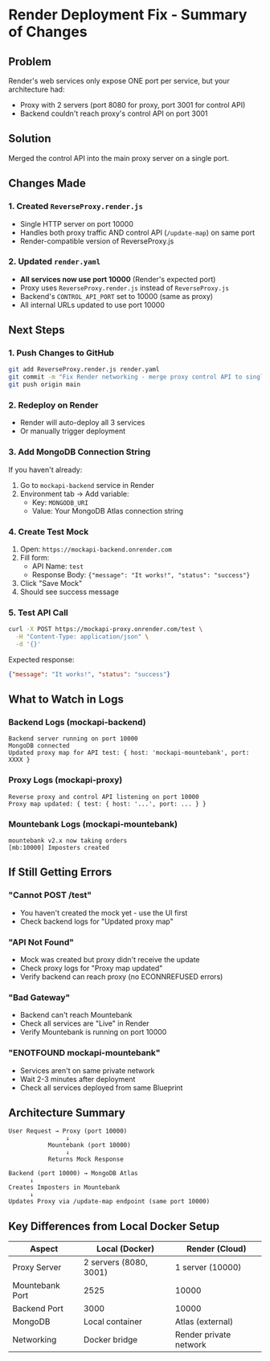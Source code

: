 # Render Deployment Fix - Summary of Changes

## Problem
Render's web services only expose ONE port per service, but your architecture had:
- Proxy with 2 servers (port 8080 for proxy, port 3001 for control API)
- Backend couldn't reach proxy's control API on port 3001

## Solution
Merged the control API into the main proxy server on a single port.

## Changes Made

### 1. Created `ReverseProxy.render.js`
- Single HTTP server on port 10000
- Handles both proxy traffic AND control API (`/update-map`) on same port
- Render-compatible version of ReverseProxy.js

### 2. Updated `render.yaml`
- **All services now use port 10000** (Render's expected port)
- Proxy uses `ReverseProxy.render.js` instead of `ReverseProxy.js`
- Backend's `CONTROL_API_PORT` set to 10000 (same as proxy)
- All internal URLs updated to use port 10000

## Next Steps

### 1. Push Changes to GitHub
```bash
git add ReverseProxy.render.js render.yaml
git commit -m "Fix Render networking - merge proxy control API to single port"
git push origin main
```

### 2. Redeploy on Render
- Render will auto-deploy all 3 services
- Or manually trigger deployment

### 3. Add MongoDB Connection String
If you haven't already:
1. Go to `mockapi-backend` service in Render
2. Environment tab → Add variable:
   - Key: `MONGODB_URI`
   - Value: Your MongoDB Atlas connection string

### 4. Create Test Mock
1. Open: `https://mockapi-backend.onrender.com`
2. Fill form:
   - API Name: `test`
   - Response Body: `{"message": "It works!", "status": "success"}`
3. Click "Save Mock"
4. Should see success message

### 5. Test API Call
```bash
curl -X POST https://mockapi-proxy.onrender.com/test \
  -H "Content-Type: application/json" \
  -d '{}'
```

Expected response:
```json
{"message": "It works!", "status": "success"}
```

## What to Watch in Logs

### Backend Logs (mockapi-backend)
```
Backend server running on port 10000
MongoDB connected
Updated proxy map for API test: { host: 'mockapi-mountebank', port: XXXX }
```

### Proxy Logs (mockapi-proxy)
```
Reverse proxy and control API listening on port 10000
Proxy map updated: { test: { host: '...', port: ... } }
```

### Mountebank Logs (mockapi-mountebank)
```
mountebank v2.x now taking orders
[mb:10000] Imposters created
```

## If Still Getting Errors

### "Cannot POST /test"
- You haven't created the mock yet - use the UI first
- Check backend logs for "Updated proxy map"

### "API Not Found"
- Mock was created but proxy didn't receive the update
- Check proxy logs for "Proxy map updated"
- Verify backend can reach proxy (no ECONNREFUSED errors)

### "Bad Gateway"
- Backend can't reach Mountebank
- Check all services are "Live" in Render
- Verify Mountebank is running on port 10000

### "ENOTFOUND mockapi-mountebank"
- Services aren't on same private network
- Wait 2-3 minutes after deployment
- Check all services deployed from same Blueprint

## Architecture Summary

```
User Request → Proxy (port 10000)
                ↓
           Mountebank (port 10000)
                ↓
           Returns Mock Response

Backend (port 10000) → MongoDB Atlas
      ↓
Creates Imposters in Mountebank
      ↓
Updates Proxy via /update-map endpoint (same port 10000)
```

## Key Differences from Local Docker Setup

| Aspect | Local (Docker) | Render (Cloud) |
|--------|---------------|----------------|
| Proxy Server | 2 servers (8080, 3001) | 1 server (10000) |
| Mountebank Port | 2525 | 10000 |
| Backend Port | 3000 | 10000 |
| MongoDB | Local container | Atlas (external) |
| Networking | Docker bridge | Render private network |


